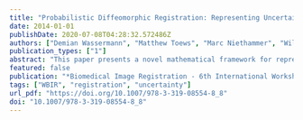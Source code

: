 ```yaml
---
title: "Probabilistic Diffeomorphic Registration: Representing Uncertainty"
date: 2014-01-01
publishDate: 2020-07-08T04:28:32.572486Z
authors: ["Demian Wassermann", "Matthew Toews", "Marc Niethammer", "William M. Wells III"]
publication_types: ["1"]
abstract: "This paper presents a novel mathematical framework for representing uncertainty in large deformation diffeomorphic image registration. The Bayesian posterior distribution over the deformations aligning a moving and a fixed image is approximated via a variational formulation. A stochastic differential equation (SDE) modeling the deformations as the evolution of a time-varying velocity field leads to a prior density over deformations in the form of a Gaussian process. This permits estimating the full posterior distribution in order to represent uncertainty, in contrast to methods in which the posterior is approximated via Monte Carlo sampling or maximized in maximum a-posteriori (MAP) estimation. The framework is demonstrated in the case of landmark-based image registration, including simulated data and annotated pre and intra-operative 3D images."
featured: false
publication: "*Biomedical Image Registration - 6th International Workshop, WBIR 2014, London, UK, July 7-8, 2014. Proceedings*"
tags: ["WBIR", "registration", "uncertainty"]
url_pdf: "https://doi.org/10.1007/978-3-319-08554-8_8"
doi: "10.1007/978-3-319-08554-8_8"
---
```



